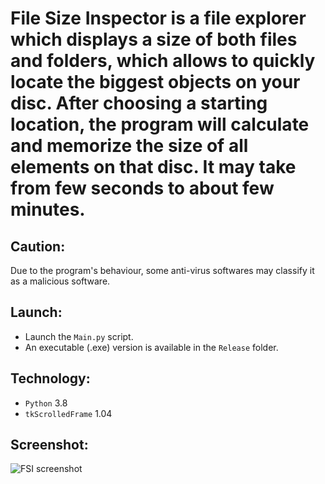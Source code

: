 # File Size Inspector is a file explorer which displays a size of both files and folders, which allows to quickly locate the biggest objects on your disc. After choosing a starting location, the program will calculate and memorize the size of all elements on that disc. It may take from few seconds to about few minutes.

## Caution:  
Due to the program's behaviour, some anti-virus softwares may classify it as a malicious software.

## Launch:  
* Launch the ```Main.py``` script.
* An executable (.exe) version is available in the ```Release``` folder.

## Technology:  
* ```Python``` 3.8  
* ```tkScrolledFrame``` 1.04  

## Screenshot:  
![FSI screenshot](https://user-images.githubusercontent.com/71539614/99140387-e6181600-2641-11eb-935b-e13804a9527c.png)
